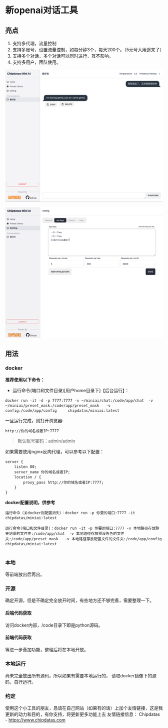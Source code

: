 # 新openai对话工具

## 亮点
1. 支持多代理，流量控制
2. 支持多账号，设置流量控制，如每分钟3个，每天200个。（5元号大用途来了）
3. 支持多个对话，多个对话可以同时进行，互不影响。
4. 支持多用户，团队使用。

![img.png](img.png)


![2.png](2.png)

## 用法

### docker

**推荐使用以下命令：**

- 运行命令(端口和文件目录)[用户home目录下]【后台运行】：
```
docker run -it -d -p 7777:7777 -v ~/miniai/chat:/code/app/chat  -v ~/miniai/preset_mask:/code/app/preset_mask   -v config:/code/app/config     chipdatas/miniai:latest
```


一旦运行完成，则打开浏览器:
```
http://你的域名或者IP:7777
```

> 默认账号密码：admin/admin


如果需要使用nginx反向代理，可以参考以下配置：
```
server {
    listen 80;
    server_name 你的域名或者IP;
    location / {
        proxy_pass http://你的域名或者IP:7777;
    }
}
```




**docker配置说明，供参考**
```shell
运行命令（关docker则配置消失）：docker run -p 你要的端口:7777 -it chipdatas/miniai:latest

运行命令(端口和文件目录)：docker run -it -p 你要的端口:7777 -v 本地路径存放聊天记录的文件夹:/code/app/chat  -v 本地路径存放预设角色的文件夹:/code/app/preset_mask   -v 本地路径存放配置文件的文件夹:/code/app/config     chipdatas/miniai:latest


```

### 本地
等前端放出后再出。


### 开源

确定开源，但是不确定完全放开时间，有些地方还不够完善，需要整理一下。

#### 后端代码获取
访问docker内部，/code目录下即是python源码。

#### 前端代码获取
等进一步叠加功能，整理后将在本地开放。



### 本地运行
尚未完全放出所有源码，所以如果有需要本地运行的， 请取docker镜像下的源码，自行运行。


### 约定
使用这个小工具的朋友，恳请在自己网站（如果有的话）上加个友情链接，这是我更新的动力和目的，有你支持，将更新更多功能上去
友情链接信息： Chipdatas  - https://www.chipdatas.com
 
